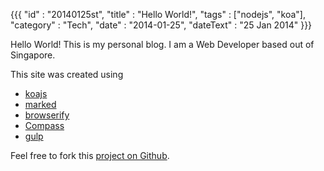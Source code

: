 {{{
    "id"       : "20140125st",
    "title"    : "Hello World!",
    "tags"     : ["nodejs", "koa"],
    "category" : "Tech",
    "date"     : "2014-01-25",
    "dateText" : "25 Jan 2014"
}}}

Hello World! This is my personal blog. I am a Web Developer based out of Singapore.

This site was created using
  - [koajs](http://koajs.com/)
  - [marked](https://npmjs.org/package/marked)
  - [browserify](http://browserify.org/)
  - [Compass](http://compass-style.org/)
  - [gulp](http://gulpjs.com)

Feel free to fork this [project on Github](https://github.com/ezhilvendhan/vendhan_io).
